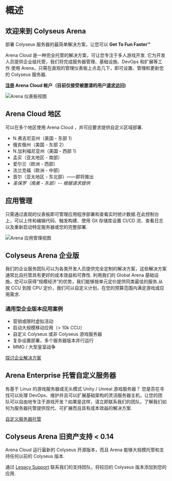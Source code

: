 # 概述

## 欢迎来到 Colyseus Arena
部署 Colyseus 服务器的最简单解决方案，让您可以  **Get To Fun Faster™**

Arena Cloud 是一种完全托管的解决方案，可让您专注于多人游戏开发. 它为开发人员提供企业级托管，我们将完成服务器管理、基础设施、DevOps 和扩展等工作.使用 Arena，只需在直观的管理仪表板上点击几下，即可设置、管理和更新您的 Colyseus 服务器.

**[注册](https://https://console.colyseus.io/register) Arena Cloud 帐户（目前仅接受被邀请的用户[请求访问](https://www.colyseus.io/arena))**

![Arena 仪表板视图](../../images/dashboard-view.jpg)

## Arena Cloud 地区
可以在多个地区使用 Arena Cloud ，并可应要求提供自定义区域部署.

- N.弗吉尼亚州（美国 - 东部 1）
- 俄亥俄州（美国 - 东部 2）
- N.加利福尼亚州（美国 - 西部 1）
- 孟买（亚太地区 - 南部）
- 爱尔兰（欧洲 - 西部）
- 法兰克福（欧洲 - 中部）
- 首尔（亚太地区 - 东北部）——即将推出
- *圣保罗（南美 - 东部）-- 根据请求提供*

## 应用管理
只需通过直观的仪表板即可管理应用程序部署和查看实时统计数据.在此控制台上，可以上传和编辑代码、触发构建、使用 Git 存储库设置 CI/CD 流、查看日志以及重新启动特定服务器或您的完整部署.

![Arena 应用管理视图](../../images/app-manage-view.jpg)


## Colyseus Arena 企业版
我们的企业服务团队可以为各类开发人员提供完全定制的解决方案，这些解决方案通常比自托管具有更好的成本效益和可靠性. 利用我们的 Global Arena 基础设施，您可以获得“规模经济”的优势，我们能够按单元定价提供同类最佳的服务.从按 CCU 到按 CPU 定价，我们可以自定义计划，在您的预算范围内满足游戏或应用需求.

### 通用型企业版本应用案例
- 营销或限时虚拟活动
- 启动大规模移动应用（> 10k CCU）
- 自定义 Colyseus 或非 Colyseus 游戏服务器
- 复杂设置部署，多个服务器版本并行运行
- MMO / 大型皇室战争

[探讨企业解决方案](mailto:contact@lucidsight.com)

## Arena Enterprise 托管自定义服务器
有基于 Linux 的游戏服务器或无头模式 Unity / Unreal 游戏服务器？ 您是否在寻找可以处理 DevOps、维护并且可以扩展基础架构的灵活服务器主机，让您的团队可以自由地专注于游戏开发？如果是这样，请立即联系我们的团队，了解我们如何为服务器托管提供现代、可扩展而且具有成本效益的解决方案.

[自定义服务器托管](mailto:support@lucidsight.com)

## Colyseus Arena 旧资产支持 < 0.14
Arena Cloud 运行最新的 Colyseus 开源版本，而且 Arena 能够大规模托管和支持任何以前的 Colyseus 版本.

通过 [Legacy Support](mailto:support@lucidsight.com) 联系我们的支持团队，将较旧的 Colyseus 版本添加到您的应用.
